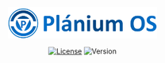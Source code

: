 <p align="center"><img src="https://raw.githubusercontent.com/Nuinalp/planium-os/master/logo-plos.png" alt="Plánium OS logo" width="300"/></p>
<p align="center">
  <a href="https://github.com/Nuinalp/planium-os/blob/master/LICENSE"><img src="https://img.shields.io/badge/License-BSD-blue.svg" alt="License"/></a>
  <img src="https://img.shields.io/badge/Version-0.0.1-green.svg" alt="Version"/>
</p>
